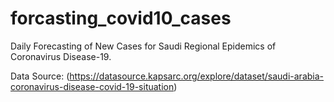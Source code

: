 # forcasting_covid10_cases
Daily Forecasting of New Cases for Saudi Regional Epidemics of Coronavirus Disease-19.

Data Source:
(https://datasource.kapsarc.org/explore/dataset/saudi-arabia-coronavirus-disease-covid-19-situation)
